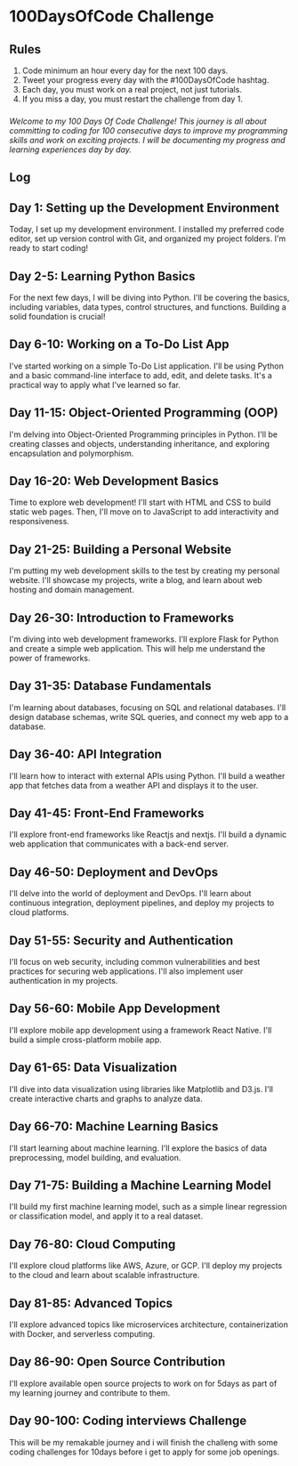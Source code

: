 # 100DaysOfCode Challenge

## Rules

1. Code minimum an hour every day for the next 100 days.
2. Tweet your progress every day with the #100DaysOfCode hashtag.
3. Each day, you must work on a real project, not just tutorials.
4. If you miss a day, you must restart the challenge from day 1.

###

####

_Welcome to my 100 Days Of Code Challenge! This journey is all about committing to coding for 100 consecutive days to improve my programming skills and work on exciting projects. I will be documenting my progress and learning experiences day by day._

## Log

## Day 1: Setting up the Development Environment

Today, I set up my development environment. I installed my preferred code editor, set up version control with Git, and organized my project folders. I'm ready to start coding!

## Day 2-5: Learning Python Basics

For the next few days, I will be diving into Python. I'll be covering the basics, including variables, data types, control structures, and functions. Building a solid foundation is crucial!

## Day 6-10: Working on a To-Do List App

I've started working on a simple To-Do List application. I'll be using Python and a basic command-line interface to add, edit, and delete tasks. It's a practical way to apply what I've learned so far.

## Day 11-15: Object-Oriented Programming (OOP)

I'm delving into Object-Oriented Programming principles in Python. I'll be creating classes and objects, understanding inheritance, and exploring encapsulation and polymorphism.

## Day 16-20: Web Development Basics

Time to explore web development! I'll start with HTML and CSS to build static web pages. Then, I'll move on to JavaScript to add interactivity and responsiveness.

## Day 21-25: Building a Personal Website

I'm putting my web development skills to the test by creating my personal website. I'll showcase my projects, write a blog, and learn about web hosting and domain management.

## Day 26-30: Introduction to Frameworks

I'm diving into web development frameworks. I'll explore Flask for Python and create a simple web application. This will help me understand the power of frameworks.

## Day 31-35: Database Fundamentals

I'm learning about databases, focusing on SQL and relational databases. I'll design database schemas, write SQL queries, and connect my web app to a database.

## Day 36-40: API Integration

I'll learn how to interact with external APIs using Python. I'll build a weather app that fetches data from a weather API and displays it to the user.

## Day 41-45: Front-End Frameworks

I'll explore front-end frameworks like Reactjs and nextjs. I'll build a dynamic web application that communicates with a back-end server.

## Day 46-50: Deployment and DevOps

I'll delve into the world of deployment and DevOps. I'll learn about continuous integration, deployment pipelines, and deploy my projects to cloud platforms.

## Day 51-55: Security and Authentication

I'll focus on web security, including common vulnerabilities and best practices for securing web applications. I'll also implement user authentication in my projects.

## Day 56-60: Mobile App Development

I'll explore mobile app development using a framework React Native. I'll build a simple cross-platform mobile app.

## Day 61-65: Data Visualization

I'll dive into data visualization using libraries like Matplotlib and D3.js. I'll create interactive charts and graphs to analyze data.

## Day 66-70: Machine Learning Basics

I'll start learning about machine learning. I'll explore the basics of data preprocessing, model building, and evaluation.

## Day 71-75: Building a Machine Learning Model

I'll build my first machine learning model, such as a simple linear regression or classification model, and apply it to a real dataset.

## Day 76-80: Cloud Computing

I'll explore cloud platforms like AWS, Azure, or GCP. I'll deploy my projects to the cloud and learn about scalable infrastructure.

## Day 81-85: Advanced Topics

I'll explore advanced topics like microservices architecture, containerization with Docker, and serverless computing.

## Day 86-90: Open Source Contribution

I'll explore available open source projects to work on for 5days as part of my learning journey and contribute to them.

## Day 90-100: Coding interviews Challenge

This will be my remakable journey and i will finish the challeng with some coding challenges for 10days before i get to apply for some job openings.
